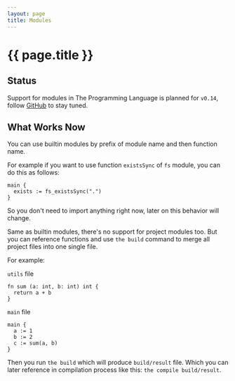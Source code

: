 ```yaml
---
layout: page
title: Modules
---
```


# {{ page.title }}

## Status
Support for modules in The Programming Language is planned for `v0.14`,
follow [GitHub](https://github.com/thelang-io/the) to stay tuned.

## What Works Now
You can use builtin modules by prefix of module name and then function name.

For example if you want to use function `existsSync` of `fs` module, you can
do this as follows:

```the
main {
  exists := fs_existsSync(".")
}
```

So you don't need to import anything right now, later on this behavior will
change.

Same as builtin modules, there's no support for project modules too. But you
can reference functions and use `the build` command to merge all project files
into one single file.

For example:

`utils` file

```the
fn sum (a: int, b: int) int {
  return a + b
}
```

`main` file

```the
main {
  a := 1
  b := 2
  c := sum(a, b)
}
```

Then you run `the build` which will produce `build/result` file. Which you can
later reference in compilation process like this: `the compile build/result`.
